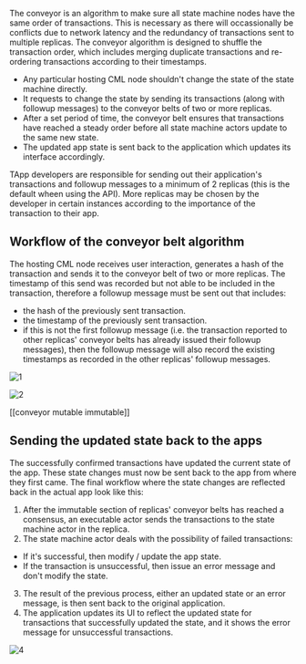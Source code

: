 The conveyor is an algorithm to make sure all state machine nodes have the same order of transactions. This is necessary as there will occassionally be conflicts due to network latency and the redundancy of transactions sent to multiple replicas. The conveyor algorithm is designed to shuffle the transaction order, which includes merging duplicate transactions and re-ordering transactions according to their timestamps.

- Any particular hosting CML node shouldn't change the state of the state machine directly.
- It requests to change the state by sending its transactions (along with followup messages) to the conveyor belts of two or more replicas.
- After a set period of time, the conveyor belt ensures that transactions have reached a steady order before all state machine actors update to the same new state.
- The updated app state is sent back to the application which updates its interface accordingly.

TApp developers are responsible for sending out their application's transactions and followup messages to a minimum of 2 replicas (this is the default wheen using the API). More replicas may be chosen by the developer in certain instances according to the importance of the transaction to their app.

## Workflow of the conveyor belt algorithm

The hosting CML node receives user interaction, generates a hash of the transaction and sends it to the conveyor belt of two or more replicas. The timestamp of this send was recorded but not able to be included in the transaction, therefore a followup message must be sent out that includes:

- the hash of the previously sent transaction.
- the timestamp of the previously sent transaction.
- if this is not the first followup message (i.e. the transaction reported to other replicas' conveyor belts has already issued their followup messages), then the followup message will also record the existing timestamps as recorded in the other replicas' followup messages.

![1](https://user-images.githubusercontent.com/86096370/159111310-7184f1f5-462b-47d4-af83-dd6978a51528.png)

![2](https://user-images.githubusercontent.com/86096370/159111314-9e8162a6-c194-4fae-b725-c2b68da55a81.png)

[[conveyor mutable immutable]]

## Sending the updated state back to the apps
The successfully confirmed transactions have updated the current state of the app. These state changes must now be sent back to the app from where they first came. The final workflow where the state changes are reflected back in the actual app look like this:

1. After the immutable section of replicas' conveyor belts has reached a consensus, an executable actor sends the transactions to the state machine actor in the replica.
2. The state machine actor deals with the possibility of failed transactions:

- If it's successful, then modify / update the app state.
- If the transaction is unsuccessful, then issue an error message and don't modify the state.

3. The result of the previous process, either an updated state or an error message, is then sent back to the original application.
4. The application updates its UI to reflect the updated state for transactions that successfully updated the state, and it shows the error message for unsuccessful transactions.

![4](https://user-images.githubusercontent.com/86096370/159111316-4c175a29-082c-4de4-bd5f-958bf30face1.png)

